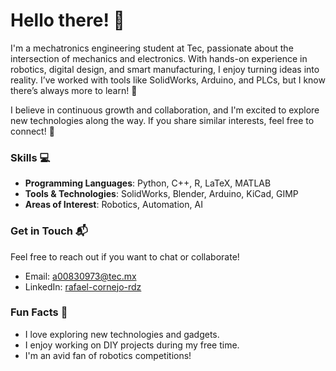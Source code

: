 # Hello there! 👋

I'm a mechatronics engineering student at Tec, passionate about the intersection of mechanics and electronics. With hands-on experience in robotics, digital design, and smart manufacturing, I enjoy turning ideas into reality. I’ve worked with tools like SolidWorks, Arduino, and PLCs, but I know there’s always more to learn! 🌱

I believe in continuous growth and collaboration, and I'm excited to explore new technologies along the way. If you share similar interests, feel free to connect! 🚀

### Skills 💻

- **Programming Languages**: Python, C++, R, LaTeX, MATLAB
- **Tools & Technologies**: SolidWorks, Blender, Arduino, KiCad, GIMP
- **Areas of Interest**: Robotics, Automation, AI

### Get in Touch 📬

Feel free to reach out if you want to chat or collaborate!

- Email: [a00830973@tec.mx](mailto:a00830973@tec.mx)
- LinkedIn: [rafael-cornejo-rdz](https://www.linkedin.com/in/rafael-cornejo-rdz)

### Fun Facts 🎉

- I love exploring new technologies and gadgets.
- I enjoy working on DIY projects during my free time.
- I'm an avid fan of robotics competitions!
